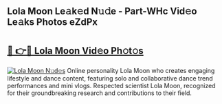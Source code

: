 ## Lola Moon Le𝚊k𝚎d N𝚞𝚍e - Part-WHc Vid𝚎o Le𝚊ks Photos eZdPx

# <h2><a href="http://fbcbi7u.evod.top/?m=Lola+Moon">🔗 👉🔴 Lola Moon Vid𝚎o Ph𝚘t𝚘s</a></h2>

[![Lola Moon N𝚞d𝚎s](https://i.imgur.com/8V9OHl7.gif)](http://fbcbi7u.evod.top/?m=Lola+Moon)
Online personality Lola Moon who creates engaging lifestyle and dance content, featuring solo and collaborative dance trend performances and mini vlogs. Respected scientist Lola Moon, recognized for their groundbreaking research and contributions to their field. 
